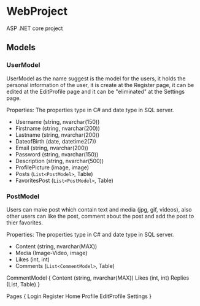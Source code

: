 # WebProject
ASP .NET core project


<h2>Models</h2>

### UserModel

UserModel as the name suggest is the model for the users, it holds the personal information of the user, it is create at the Register page, it can be edited at the    EditProfile page and it can be "eliminated" at the Settings page.

Properties:
The properties type in C# and date type in SQL server.
- Username (string, nvarchar(150))
- Firstname (string, nvarchar(200))
- Lastname (string, nvarchar(200))
- DateofBirth (date, datetime2(7))
- Email (string, nvarchar(200))
- Password (string, nvarchar(150))
- Description (string, nvarchar(500))
- ProfilePicture (image, image)
- Posts (`List<PostModel>`, Table)
- FavoritesPost (`List<PostModel>`, Table)

### PostModel

Users can make post which contain text and media (jpg, gif, videos), also other users can like the post, comment about the post and add the post to thier favorites.

Properties:
The properties type in C# and date type in SQL server.
* Content (string, nvarchar(MAX))
* Media (Image-Video, image)
* Likes (int, int)
* Comments (`List<CommentModel>`, Table)

CommentModel {
Content (string, nvarchar(MAX))
Likes (int, int)
Replies (List<ReplyModel>, Table)
}

Pages {
Login
Register
Home
Profile
EditProfile
Settings
}
